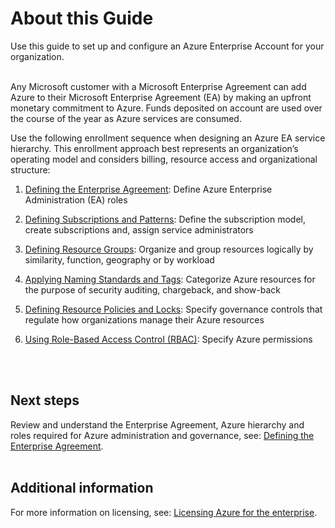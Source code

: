 # About this Guide

Use this guide to set up and configure an Azure Enterprise Account for your organization.  
<br />

Any Microsoft customer with a Microsoft Enterprise Agreement can add Azure to their Microsoft Enterprise Agreement (EA) by making an 
upfront monetary commitment to Azure. Funds deposited on account are used over the course of the year as Azure services are consumed.  

Use the following enrollment sequence when designing an Azure EA service hierarchy. This enrollment approach best represents an 
organization’s operating model and considers billing, resource access and organizational structure: 

1. [Defining the Enterprise Agreement](https://github.com/alvarovitta/Enrollment-and-Subscription/blob/master/1.0-Defining-the-Enterprise-Agreement.md): Define Azure Enterprise Administration (EA) roles 

2. [Defining Subscriptions and Patterns](https://github.com/alvarovitta/Enrollment-and-Subscription/blob/master/2.0-Defining-Subscriptions-and-Patterns.md):  Define the subscription model, create subscriptions and, assign service administrators 

3. [Defining Resource Groups](https://github.com/alvarovitta/Enrollment-and-Subscription/blob/master/3.0-Defining-Resource-Groups.md): Organize and group resources logically by similarity, function, geography or by workload 

4. [Applying Naming Standards and Tags](https://github.com/alvarovitta/Enrollment-and-Subscription/blob/master/4.0-Applying-Naming-Standards-and-Tags.md): Categorize Azure resources for the purpose of security auditing, chargeback, and show-back 

5. [Defining Resource Policies and Locks](https://github.com/alvarovitta/Enrollment-and-Subscription/blob/master/5.0-Defining-Resource-Policies-and-Locks.md): Specify governance controls that regulate how organizations manage their Azure resources 

6. [Using Role-Based Access Control (RBAC)](https://github.com/alvarovitta/Enrollment-and-Subscription/blob/master/6.1-Viewing-or-Modifying-RBAC-Role-Assignments.md): Specify Azure permissions 
<br />
<br />

## Next steps 
Review and understand the Enterprise Agreement, Azure hierarchy and roles required for Azure administration and governance, see: 
[Defining the Enterprise Agreement](https://github.com/alvarovitta/Enrollment-and-Subscription/blob/master/1.0-Defining-the-Enterprise-Agreement.md).
<br />
<br />  

## Additional information 
For more information on licensing, see: [Licensing Azure for the enterprise](https://azure.microsoft.com/en-us/pricing/enterprise-agreement/). 
